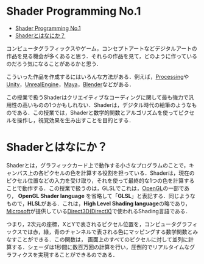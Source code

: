 # Shader Programming No.1

<!-- TOC -->

- [Shader Programming No.1](#shader-programming-no1)
- [Shaderとはなにか？](#shaderとはなにか)

<!-- /TOC -->

<script async src="https://cdnjs.cloudflare.com/ajax/libs/mathjax/2.7.0/MathJax.js?config=TeX-AMS_CHTML"></script>
<script type="text/x-mathjax-config">
 MathJax.Hub.Config({
 tex2jax: {
 inlineMath: [["\\(","\\)"] ],
 displayMath: [ ['$$','$$'], ["\\[","\\]"] ]
 }
 });
</script>

コンピュータグラフィックスやゲーム，コンセプトアートなどデジタルアートの作品を見る機会が多くあると思う．それらの作品を見て，どのように作っているのだろう気になることがあるかと思う．

こういった作品を作成するにはいろんな方法がある．例えば，[Processing](https://processing.org/ )や[Unity](https://unity.com/ )，[UnrealEngine](https://www.unrealengine.com/ )，[Maya](https://www.autodesk.co.jp/products/maya/overview?term=1-YEAR&tab=subscription )，[Blender](https://www.blender.org/ )などがある．

この授業で扱うShaderはクリエイティブなコーディングに関して最も強力で汎用性の高いものの1つかもしれない．Shaderは，デジタル時代の絵筆のようなものである．この授業では，Shaderと数学的関数とアルゴリズムを使ってピクセルを操作し，視覚効果を生み出すことを目的とする．



# Shaderとはなにか？

 Shaderとは，グラフィックカード上で動作する小さなプログラムのことで，キャンバス上の各ピクセルの色を計算する役割を担っている．Shaderは，現在のピクセル位置などの入力を受け取り，それを使って最終的な1つの色を計算することで動作する．この授業で扱うのは，GLSLでこれは，[OpenGL](https://www.opengl.org/ )の一部であり， **OpenGL Shader language** を省略して「**GLSL**」と表記する．同じようなもので，**HLSL**がある．これは，**High Level Shading language**の略であり，[Microsoft](https://www.microsoft.com/ )が提供している[Direct3D(DirectX)](https://visualstudio.microsoft.com/ja/vs/features/directx-game-dev/ )で使われるShading言語である．

つまり，2次元の座標，XとYで表されるピクセル位置を，コンピュータグラフィックスでは赤，緑，青のチャンネルで表される色にマッピングする数学関数とみなすことができる．この関数は， 画面上のすべてのピクセルに対して並列に計算する．シェーダは1秒間に数百万回の計算を行い，圧倒的でリアルタイムなグラフィクスを実現することができるのである．